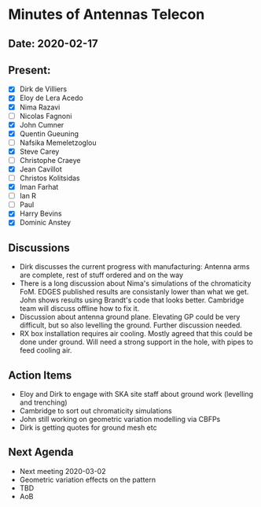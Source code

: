# Minutes of Antennas Telecon
## Date: 2020-02-17
## Present: 
- [x] Dirk de Villiers
- [x] Eloy de Lera Acedo
- [x] Nima Razavi
- [ ] Nicolas Fagnoni
- [x] John Cumner
- [x] Quentin Gueuning
- [ ] Nafsika Memeletzoglou
- [x] Steve Carey
- [ ] Christophe Craeye
- [x] Jean Cavillot
- [ ] Christos Kolitsidas
- [x] Iman Farhat
- [ ] Ian R 
- [ ] Paul
- [x] Harry Bevins
- [x] Dominic Anstey

## Discussions
- Dirk discusses the current progress with manufacturing: Antenna arms are complete, rest of stuff ordered and on the way
- There is a long discussion about Nima's simulations of the chromaticity FoM.  EDGES published results are consistanly lower than what we get.  John shows results using Brandt's code that looks better.  Cambridge team will discuss offline how to fix it.
- Discussion about antenna ground plane. Elevating GP could be very difficult, but so also levelling the ground.  Further discussion needed.
- RX box installation requires air cooling.  Mostly agreed that this could be done under ground.  Will need a strong support in the hole, with pipes to feed cooling air.

## Action Items
- Eloy and Dirk to engage with SKA site staff about ground work (levelling and trenching)
- Cambridge to sort out chromaticity simulations
- John still working on geometric variation modelling via CBFPs
- Dirk is getting quotes for ground mesh etc

## Next Agenda
- Next meeting 2020-03-02
- Geometric variation effects on the pattern
- TBD
- AoB
